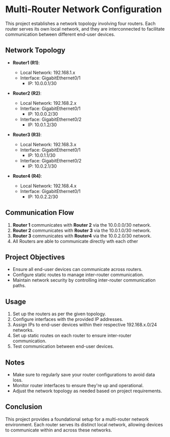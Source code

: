 # Multi-Router Network Configuration

This project establishes a network topology involving four routers. Each router serves its own local network, and they are interconnected to facilitate communication between different end-user devices.

## Network Topology

- **Router1 (R1)**:
  - Local Network: 192.168.1.x
  - Interface: GigabitEthernet0/1
    - IP: 10.0.0.1/30

- **Router2 (R2)**:
  - Local Network: 192.168.2.x
  - Interface: GigabitEthernet0/1
    - IP: 10.0.0.2/30
  - Interface: GigabitEthernet0/2
    - IP: 10.0.1.2/30

- **Router3 (R3)**:
  - Local Network: 192.168.3.x
  - Interface: GigabitEthernet0/1
    - IP: 10.0.1.1/30
  - Interface: GigabitEthernet0/2
    - IP: 10.0.2.1/30

- **Router4 (R4)**:
  - Local Network: 192.168.4.x
  - Interface: GigabitEthernet0/1
    - IP: 10.0.2.2/30

## Communication Flow

1. **Router 1** communicates with **Router 2** via the 10.0.0.0/30 network.
2. **Router 2** communicates with **Router 3** via the 10.0.1.0/30 network.
3. **Router 3** communicates with **Router4** via the 10.0.2.0/30 network.
4. All Routers are able to communicate directly wth each other
## Project Objectives

- Ensure all end-user devices can communicate across routers.
- Configure static routes to manage inter-router communication.
- Maintain network security by controlling inter-router communication paths.

## Usage

1. Set up the routers as per the given topology.
2. Configure interfaces with the provided IP addresses.
3. Assign IPs to end-user devices within their respective 192.168.x.0/24 networks.
4. Set up static routes on each router to ensure inter-router communication.
5. Test communication between end-user devices.

## Notes

- Make sure to regularly save your router configurations to avoid data loss.
- Monitor router interfaces to ensure they're up and operational.
- Adjust the network topology as needed based on project requirements.

## Conclusion

This project provides a foundational setup for a multi-router network environment. Each router serves its distinct local network, allowing devices to communicate within and across these networks.
